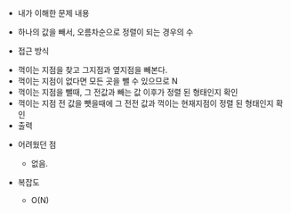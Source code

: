 * 내가 이해한 문제 내용
- 하나의 값을 빼서, 오름차순으로 정렬이 되는 경우의 수

* 접근 방식
- 꺽이는 지점을 찾고 그지점과 옆지점을 빼본다.
- 꺽이는 지점이 없다면 모든 곳을 뺄 수 있으므로 N
- 꺽이는 지점을 뺄때, 그 전값과 빼는 값 이후가 정렬 된 형태인지 확인
- 꺽이는 지점 전 값을 뺏을때에 그 전전 값과 꺽이는 현재지점이 정렬 된 형태인지 확인
- 출력

* 어려웠던 점
  - 없음.
  
* 복잡도
  - O(N)

